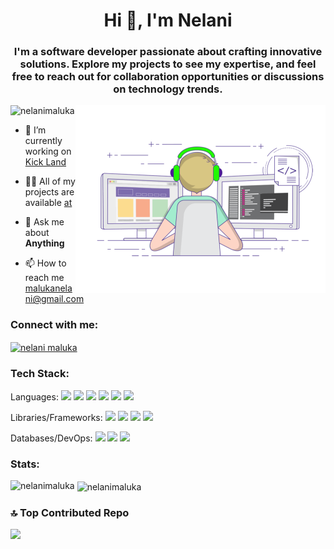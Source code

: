 <h1 align="center">Hi 👋, I'm Nelani</h1>
<h3 align="center">I'm a software developer passionate about crafting innovative solutions. Explore my projects to see my expertise, and feel free to reach out for collaboration opportunities or discussions on technology trends.</h3>
<img align="right" alt="Coding" width="400" src="https://raw.githubusercontent.com/devSouvik/devSouvik/master/gif3.gif">
<p align="left"> <img src="https://komarev.com/ghpvc/?username=nelanimaluka&label=Profile%20views&color=0e75b6&style=flat" alt="nelanimaluka" /> </p>

- 🔭 I’m currently working on [Kick Land](https://github.com/NelaniMaluka/kick-land)

- 👨‍💻 All of my projects are available <a href="https://github.com/NelaniMaluka?tab=repositories" target="blank">at</a> 

- 💬 Ask me about **Anything**

- 📫 How to reach me <Link to="mailto:malukanelani@gmail.com"> malukanelani@gmail.com </Link>

<h3 align="left">Connect with me:</h3>
<p align="left">
<a href="https://www.linkedin.com/in/nelanimaluka/" target="blank"><img align="center" src="https://raw.githubusercontent.com/rahuldkjain/github-profile-readme-generator/master/src/images/icons/Social/linked-in-alt.svg" alt="nelani maluka" height="30" width="40" /></a>
</p>

<h3 align="left">Tech Stack:</h3>

Languages:
 <img src="https://img.shields.io/badge/javascript-%23323330.svg?style=for-the-badge&logo=javascript&logoColor=%23F7DF1E"/>
 <img src="https://img.shields.io/badge/java-%23ED8B00.svg?style=for-the-badge&logo=openjdk&logoColor=white"/>
 <img src="https://img.shields.io/badge/C%23-239120?style=for-the-badge&logo=c-sharp&logoColor=white"/>
 <img src="https://img.shields.io/badge/python-3670A0?style=for-the-badge&logo=python&logoColor=ffdd54"/>
 <img margin-top="100px" src="https://img.shields.io/badge/html5-%23E34F26.svg?style=for-the-badge&logo=html5&logoColor=white"/>
 <img src="https://img.shields.io/badge/css3-%231572B6.svg?style=for-the-badge&logo=css3&logoColor=white"/>

Libraries/Frameworks:
<img src="https://img.shields.io/badge/Spring_Boot-F2F4F9?style=for-the-badge&logo=spring-boot"/>
 <img src="https://img.shields.io/badge/React-20232A?style=for-the-badge&logo=react&logoColor=61DAFB"/>
 <img src="https://img.shields.io/badge/.NET-512BD4?style=for-the-badge&logo=dotnet&logoColor=white"/>
 <img src="https://img.shields.io/badge/jquery-%230769AD.svg?style=for-the-badge&logo=jquery&logoColor=white"/>

Databases/DevOps:
 <img src="https://img.shields.io/badge/Microsoft%20SQL%20Server-CC2927?style=for-the-badge&logo=microsoft%20sql%20server&logoColor=white"/>
 <img src="https://img.shields.io/badge/mysql-4479A1.svg?style=for-the-badge&logo=mysql&logoColor=white"/>
 <img src="https://img.shields.io/badge/Azure_DevOps-0078D7?style=for-the-badge&logo=azure-devops&logoColor=white"/>

<h3 align="left">Stats:</h3>

<p><img align="left" src="https://github-readme-stats.vercel.app/api/top-langs?username=nelanimaluka&show_icons=true&locale=en&layout=compact" alt="nelanimaluka" /></p>

<p>&nbsp;<img align="center" src="https://github-readme-stats.vercel.app/api?username=nelanimaluka&show_icons=true&locale=en" alt="nelanimaluka" /></p>

### 🔝 Top Contributed Repo
![](https://github-contributor-stats.vercel.app/api?username=nelanimaluka&limit=5&theme=flat&combine_all_yearly_contributions=true)
